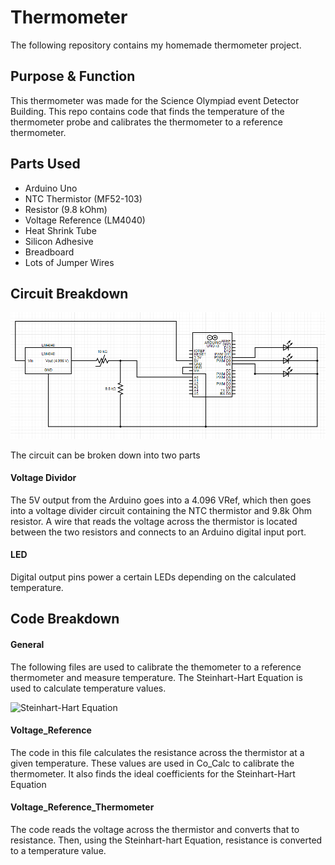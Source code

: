 # Thermometer

The following repository contains my homemade thermometer project.

## Purpose & Function

This thermometer was made for the Science Olympiad event Detector Building. This repo contains code that finds the temperature of the thermometer probe and calibrates the thermometer to a reference thermometer. 

## Parts Used

 - Arduino Uno
 - NTC Thermistor (MF52-103)
 - Resistor (9.8 kOhm)
 - Voltage Reference (LM4040)
 - Heat Shrink Tube
 - Silicon Adhesive
 - Breadboard
 - Lots of Jumper Wires
 
 ## Circuit Breakdown

![Circuit Diagram](circuitDiagram.PNG)

The circuit can be broken down into two parts

 #### Voltage Dividor
 
 The 5V output from the Arduino goes into a 4.096 VRef, which then goes into a voltage divider circuit containing the NTC thermistor and 9.8k Ohm resistor. A wire that reads the voltage across the thermistor is located between the two resistors and connects to an Arduino digital input port. 
  
 #### LED

 Digital output pins power a certain LEDs depending on the calculated temperature.
 
 ## Code Breakdown
 
 #### General
 
 The following files are used to calibrate the themometer to a reference thermometer and measure temperature. The Steinhart-Hart Equation is used to calculate temperature values. 
 
 ![Steinhart-Hart Equation](https://www.ametherm.com/wp-content/uploads/2017/07/Steinhart-and-Hart-Equations-2-4-300x171.jpg)
 
 #### Voltage_Reference
 
 The code in this file calculates the resistance across the thermistor at a given temperature. These values are used in Co_Calc to calibrate the thermometer. It also finds the ideal coefficients for the Steinhart-Hart Equation
 
 #### Voltage_Reference_Thermometer
 
 The code reads the voltage across the thermistor and converts that to resistance. Then, using the Steinhart-hart Equation, resistance is converted to a temperature value.

